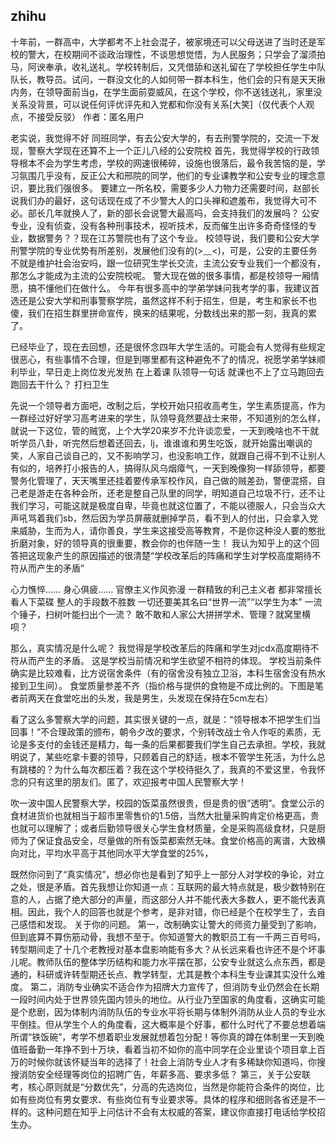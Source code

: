 ## zhihu
十年前，一群高中，大学都考不上社会混子，被家境还可以父母送进了当时还是军校的警大，在校期间不谈政治理性，不谈思想觉悟，为人民服务；只学会了溜须拍马，阿谀奉承，收礼送礼。学校转制后，又凭借舔和送礼留在了学校担任学生中队队长，教导员。试问，一群没文化的人如何带一群本科生，他们会的只有是天天揪内务，在领导面前当g，在学生面前耍威风，在这个学校，你不送钱送礼，家里没关系没背景，可以说任何评优评先和入党都和你没有关系[大笑]（仅代表个人观点，不接受反驳）
作者：匿名用户

老实说，我觉得不好
同班同学，有去公安大学的，有去刑警学院的，交流一下发现，警察大学现在还算不上一个正儿八经的公安院校
首先，我觉得学校的行政领导根本不会为学生考虑，学校的网速很稀碎，设施也很落后，最令我苦恼的是，学习氛围几乎没有，反正公大和邢院的同学，他们的专业课教学和公安专业的理念意识，要比我们强很多。
要建立一所名校，需要多少人力物力还需要时间，赵部长说我们办的最好，这句话现在成了不少警大人的口头禅和遮羞布，我觉得大可不必。部长几年就换人了，新的部长会说警大最高吗，会支持我们的发展吗？
公安专业，没有侦查，没有各种刑事技术，视听技术，反而催生出许多奇奇怪怪的专业，数据警务？？现在江苏警院也有了这个专业。
校领导说，我们要和公安大学刑警学院的专业优势有所差别，发展他们没有的(>﹏<)，可是，公安的主要任务不就是维护社会治安吗，跟一位研究生学长交流，主流公安专业我们一个都没有，那怎么才能成为主流的公安院校呢。
警大现在做的很多事情，都是校领导一厢情愿，搞不懂他们在做什么。
今年有很多高中的学弟学妹问我考学的事，我建议首选还是公安大学和刑事警察学院，虽然这样不利于招生，但是，考生和家长不也傻，我们在招生群里拼命宣传，换来的结果呢，分数线出来的那一刻，我真的累了。

已经毕业了，现在去回想，还是很怀念四年大学生活的。可能会有人觉得有些规定很恶心，有些事情不合理，但是到哪里都有这种避免不了的情况，祝愿学弟学妹顺利毕业，早日走上岗位发光发热
在上着课 队领导一句话 就课也不上了立马跑回去 跑回去干什么？ 打扫卫生

先说一个领导者方面吧，改制之后，学校开始只招收高考生，学生素质提高，作为一群经过好好学习高考进来的学生，队领导竟然要战士来带，不知道别的怎么样，就说一下这位，管的贼宽，上个大学20来岁不允许谈恋爱，一天到晚啥也不干就听学员八卦，听完然后想着还回去，lj，谁谁谁和男生吃饭，就开始露出嘲讽的笑，人家自己谈自己的，又不影响学习，也没影响工作，就跟自己得不到不让别人有似的，培养打小报告的人，搞得队风乌烟瘴气，一天到晚像狗一样舔领导，都要警务化管理了，天天嘴里还挂着要传承军校作风，自己做的贼差劲，警便混搭，自己老是游走在各种会所，还老是整自己队里的同学，明知道自己垃圾不行，还不让我们学习，可能这就是极度自卑，毕竟也就这位置了，不能以德服人，只会当众大声吼骂着我们sb，然后因为学员屏蔽就删掉学员，看不到人的付出，只会拿入党来威胁，生而为人，请你善良，学生来这接受高等教育，不是你这种没人要的憨批折磨对象，好的领导真的很重要，教会你的也伴随一生！
我认为知乎上的这个回答把这现象产生的原因描述的很清楚“学校改革后的阵痛和学生对学校高度期待不符从而产生的矛盾”

心力憔悴……
身心俱疲……
官僚主义作风弥漫
一群精致的利己主义者
都非常擅长看人下菜碟
整人的手段数不胜数
一切还要美其名曰“世界一流”“以学生为本”
一流个锤子，扫树叶能扫出个一流？
敢不敢和人家公大拼拼学术、管理？就窝里横呗？

那么，真实情况是什么呢？
我觉得是学校改革后的阵痛和学生对jcdx高度期待不符从而产生的矛盾。
这是学校当前情况和学生欲望不相符的体现。
学校当前条件确实是比较难看，比方说宿舍条件（有的宿舍没有独立卫浴，本科生宿舍没有热水接到卫生间）。
食堂质量参差不齐（指价格与提供的食物是不成比例的。下图是笔者前两天在食堂吃出的头发，我是男生，头发现在保持在5cm左右）

看了这么多警察大学的问题，其实很关键的一点，就是：“领导根本不把学生们当回事！”不合理政策的颁布，朝令夕改的要求，个别转改战士令人作呕的素质，无论是多支付的金钱还是精力，每一条的后果都要我们学生自己去承担。学校，我就明说了，某些吃拿卡要的领导，只顾着自己的舒适，根本不管学生死活，为什么总有跳楼的？为什么每次都压着？我在这个学校待挺久了，我真的不爱这里，令我怀念的只有这里的朋友们。匿了，欢迎报考中国人民警察大学！

吹一波中国人民警察大学，校园的饭菜虽然很贵，但是贵的很“透明”。食堂公示的食材进货价也就相当于超市里零售价的1.5倍，当然大批量采购肯定价格更高，贵也就可以理解了；或者后勤领导很关心学生食材质量，全是采购高级食材，只是厨师为了保证食品安全，尽量做的所有饭菜都索然无味。食堂价格高的离谱，大致横向对比，平均水平高于其他同水平大学食堂的25%，

既然你问到了“真实情况”，想必你也是看到了知乎上一部分人对学校的争论，对立之处，很是矛盾。首先我想让你知道一点：互联网的最大特点就是，极少数特别在意的人，占据了绝大部分的声量，而这部分人并不能代表大多数人，更不能代表真相。因此，我个人的回答也就是个参考，是非对错，你已经是个在校学生了，去自己感悟和发现。
关于你的问题。
第一，改制确实让警大的师资力量受到了影响，但到底算不算伤筋动骨，我想不至于。你知道警大的教职员工有一千两三百号吗，转型期间走了十几个老教授对基本盘影响能有多大？从长远来看也许还不是个坏事儿呢。教师队伍的整体学历结构和能力水平摆在那，公安专业就这么点东西，都是通的，科研或许转型期还长点、教学转型，尤其是教个本科生专业课其实没什么难度。
第二，消防专业确实不适合作为招牌大力宣传了，但消防专业仍然会在长期一段时间内处于世界领先国内领头的地位。从行业乃至国家的角度看，这确实可能是个悲剧，因为体制内消防队伍的专业水平将长期与体制外消防从业人员的专业水平倒挂。但从学生个人的角度看，这大概率是个好事，都什么时代了不要总想着端所谓“铁饭碗”，考学不想着职业发展就想着包分配！等你真的蹲在体制里一天到晚值班备勤一年挣不到十万块，看着当初不如你的高中同学在企业里谈个项目拿上百万的时候你就该怀疑当年的选择了！社会上消防专业人才有多稀缺你知道吗，你搜搜消防安全经理等岗位的招聘广告，年薪多高、要求多低？
第三，关于公安联考，核心原则就是“分数优先”，分高的先选岗位，当然是你能符合条件的岗位，比如有些岗位有男女要求、有些岗位有专业要求等。具体的程序和细则各省还是不一样的。这种问题在知乎上问估计不会有太权威的答案，建议你直接打电话给学校招生办。